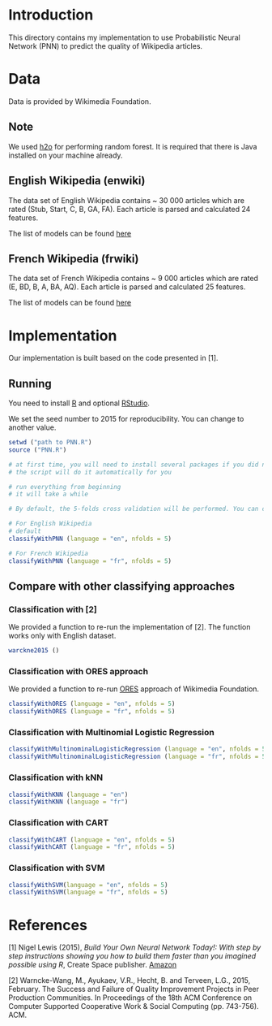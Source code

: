 # Introduction

This directory contains my implementation to use Probabilistic Neural Network (PNN) to predict the quality of Wikipedia articles.

# Data

Data is provided by Wikimedia Foundation.

## Note

We used [h2o](http://www.h2o.ai/) for performing random forest. It is required that there is Java installed on your machine already.

## English Wikipedia (enwiki)

The data set of English Wikipedia contains ~ 30 000 articles which are rated (Stub, Start, C, B, GA, FA). Each article is parsed and calculated 24 features.

The list of models can be found [here](https://github.com/wiki-ai/wikiclass/blob/master/wikiclass/feature_lists/enwiki.py)

## French Wikipedia (frwiki)

The data set of French Wikipedia contains ~ 9 000 articles which are rated (E, BD, B, A, BA, AQ). Each article is parsed and calculated 25 features.

The list of models can be found [here](https://github.com/wiki-ai/wikiclass/blob/master/wikiclass/feature_lists/frwiki.py)

# Implementation

Our implementation is built based on the code presented in [1].

## Running

You need to install [R](https://www.r-project.org/) and optional [RStudio](https://www.rstudio.com/).

We set the seed number to 2015 for reproducibility. You can change to another value.

```r
setwd ("path to PNN.R")
source ("PNN.R")

# at first time, you will need to install several packages if you did not install them before
# the script will do it automatically for you

# run everything from beginning
# it will take a while

# By default, the 5-folds cross validation will be performed. You can change the parameter *nfolds* as you wish.

# For English Wikipedia
# default
classifyWithPNN (language = "en", nfolds = 5)

# For French Wikipedia
classifyWithPNN (language = "fr", nfolds = 5)
```
## Compare with other classifying approaches

### Classification with [2]

We provided a function to re-run the implementation of [2]. The function works only with English dataset.

```r
warckne2015 ()
```

### Classification with ORES approach

We provided a function to re-run [ORES](https://blog.wikimedia.org/2015/11/30/artificial-intelligence-x-ray-specs) approach of Wikimedia Foundation.

```r
classifyWithORES (language = "en", nfolds = 5)
classifyWithORES (language = "fr", nfolds = 5)
```

### Classification with Multinomial Logistic Regression

```r
classifyWithMultinominalLogisticRegression (language = "en", nfolds = 5)
classifyWithMultinominalLogisticRegression (language = "fr", nfolds = 5)
```

### Classification with kNN

```r
classifyWithKNN (language = "en")
classifyWithKNN (language = "fr")
```


### Classification with CART

```r
classifyWithCART (language = "en", nfolds = 5)
classifyWithCART (language = "fr", nfolds = 5)
```


### Classification with SVM

```r
classifyWithSVM(language = "en", nfolds = 5)
classifyWithSVM(language = "fr", nfolds = 5)
```

# References

[1] Nigel Lewis (2015), *Build Your Own Neural Network Today!: With step by step instructions showing you how to build them faster than you imagined possible using R*, Create Space publisher. [Amazon](http://www.amazon.com/Build-Your-Neural-Network-Today/dp/1519101236/ref=sr_1_1?ie=UTF8&qid=1451808556&sr=8-1&keywords=build+your+own+neural+network+todays)

[2] Warncke-Wang, M., Ayukaev, V.R., Hecht, B. and Terveen, L.G., 2015, February. The Success and Failure of Quality Improvement Projects in Peer Production Communities. In Proceedings of the 18th ACM Conference on Computer Supported Cooperative Work & Social Computing (pp. 743-756). ACM.
